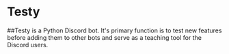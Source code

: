 # Testy
##Testy is a Python Discord bot.  It's primary function is to test new features before adding them to other bots and serve as a teaching tool for the Discord users.
